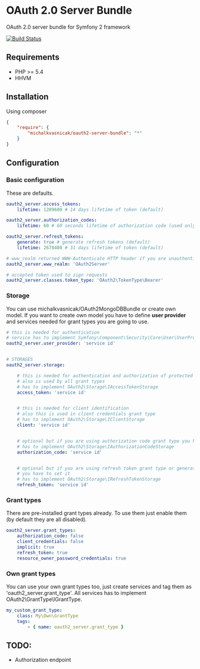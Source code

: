 # OAuth 2.0 Server Bundle

OAuth 2.0 server bundle for Symfony 2 framework

[![Build Status](https://secure.travis-ci.org/michalkvasnicak/oauth2-server-bundle.png)](http://travis-ci.org/michalkvasnicak/oauth2-server-bundle)

## Requirements

* PHP >= 5.4
* HHVM

## Installation

Using composer

```json
{
    "require": {
        "michalkvasnicak/oauth2-server-bundle": "*"
    }
}
```

## Configuration

### Basic configuration

These are defaults.

```yaml
oauth2_server.access_tokens:
    lifetime: 1209600 # 14 days lifetime of token (default)

oauth2_server.authorization_codes:
    lifetime: 60 # 60 seconds lifetime of authorization code (used only by authorization code grant type)

oauth2_server.refresh_tokens:
    generate: true # generate refresh tokens (default)
    lifetime: 2678400 # 31 days lifetime of token (default)

# www_realm returned WWW-Authenticate HTTP header if you are unauthenticated
oauth2_server.www_realm: 'OAuth2Server'

# accepted token used to sign requests
oauth2_server.classes.token_type: 'OAuth2\TokenType\Bearer'
```

### Storage

You can use michalkvasnicak/OAuth2MongoDBBundle or create own model. If you want to create own model you have to define **user provider** and services needed for grant types you are going to use.

```yaml
# this is needed for authentication
# service has to implement Symfony\Component\Security\Core\User\UserProviderInterface
oauth2_server.user_provider: 'service id'


# STORAGES
oauth2_server.storage:

    # this is needed for authentication and authorization of protected requests
    # also is used by all grant types
    # has to implement OAuth2\Storage\IAccessTokenStorage
    access_token: 'service id'


    # this is needed for client identification
    # also this is used in client credentials grant type
    # has to implement OAuth2\Storage\IClientStorage
    client: 'service id'


    # optional but if you are using authorization code grant type you have to set it
    # has to implement OAuth2\Storage\IAuthorizationCodeStorage
    authorization_code: 'service id'


    # optional but if you are using refresh token grant type or generating refresh tokens
    # you have to set it
    # has to implement OAuth2\Storage\IRefreshTokenStorage
    refresh_token: 'service id'

```

### Grant types

There are pre-installed grant types already. To use them just enable them (by default they are all disabled).

```yaml
oauth2_server.grant_types:
    authorization_code: false
    client_credentials: false
    implicit: true
    refresh_token: true
    resource_owner_password_credentials: true
```

### Own grant types

You can use your own grant types too, just create services and tag them as 'oauth2_server.grant_type'. All services has to implement OAuth2\GrantType\IGrantType.

```yaml
my_custom_grant_type:
    class: My\Own\GrantType
    tags:
        - { name: oauth2_server.grant_type }
```

## TODO:

* Authorization endpoint